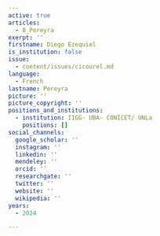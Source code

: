 ```yaml
---
active: true
articles:
  - 8_Pereyra
exerpt: ''
firstname: Diego Ezequiel
is_institution: false
issue:
  - content/issues/cicourel.md
language:
  - French
lastname: Pereyra
picture: ''
picture_copyright: ''
positions_and_institutions:
  - institution: IIGG- UBA- CONICET/ UNLa
    positions: []
social_channels:
  google_scholar: ''
  instagram: ''
  linkedin: ''
  mendeley: ''
  orcid: ''
  researchgate: ''
  twitter: ''
  website: ''
  wikipedia: ''
years:
  - 2024

---
```

